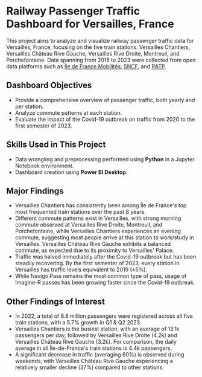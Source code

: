 # Railway Passenger Traffic Dashboard for Versailles, France

This project aims to analyze and visualize railway passenger traffic data for Versailles, France, focusing on the five train stations: Versailles Chantiers, Versailles Château Rive Gauche, Versailles Rive Droite, Montreuil, and Porchefontaine. Data spanning from 2015 to 2023 were collected from open data platforms such as [Île de France Mobilités](https://data.iledefrance-mobilites.fr/pages/home/), [SNCF](https://ressources.data.sncf.com/pages/accueil/), and [RATP](https://data.ratp.fr/explore/?sort=modified).

## Dashboard Objectives

- Provide a comprehensive overview of passenger traffic, both yearly and per station.
- Analyze commute patterns at each station.
- Evaluate the impact of the Covid-19 outbreak on traffic from 2020 to the first semester of 2023.

## Skills Used in This Project

- Data wrangling and preprocessing performed using **Python** in a Jupyter Notebook environment.
- Dashboard creation using **Power BI Desktop**.

## Major Findings

- Versailles Chantiers has consistently been among Île de France's top most frequented train stations over the past 8 years.
- Different commute patterns exist in Versailles, with strong morning commute observed at Versailles Rive Droite, Montreuil, and Porchefontaine, while Versailles Chantiers experiences an evening commute, suggesting most people arrive at this station to work/study in Versailles. Versailles Château Rive Gauche exhibits a balanced commute, as expected due to its proximity to Versailles' Palace.
- Traffic was halved immediately after the Covid-19 outbreak but has been steadily recovering. By the first semester of 2023, every station in Versailles has traffic levels equivalent to 2019 (±5%).
- While Navigo Pass remains the most common type of pass, usage of Imagine-R passes has been growing faster since the Covid-19 outbreak.

## Other Findings of Interest

- In 2022, a total of 8.8 million passengers were registered across all five train stations, with a 5.7% growth in Q1 & Q2 2023.
- Versailles Chantiers is the busiest station, with an average of 13.1k passengers per day, followed by Versailles Rive Droite (4.2k) and Versailles Château Rive Gauche (3.2k). For comparison, the daily average in all Île-de-France's train stations is 4.4k passengers.
- A significant decrease in traffic (averaging 60%) is observed during weekends, with Versailles Château Rive Gauche experiencing a relatively smaller decline (37%) compared to other stations.

